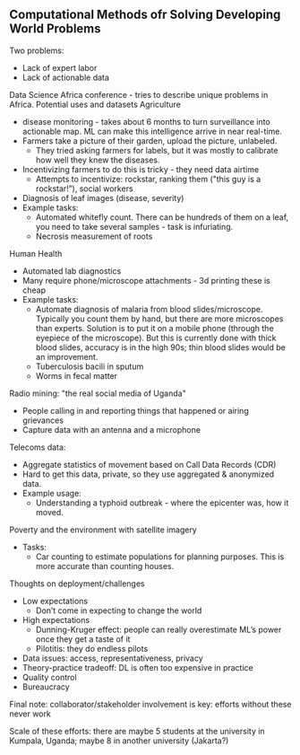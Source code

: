 ## Computational Methods ofr Solving Developing World Problems

Two problems:
* Lack of expert labor
* Lack of actionable data

Data Science Africa conference - tries to describe unique problems in Africa.
Potential uses and datasets
Agriculture
* disease monitoring - takes about 6 months to turn surveillance into actionable map. ML can make this intelligence arrive in near real-time.
* Farmers take a picture of their garden, upload the picture, unlabeled.
    * They tried asking farmers for labels, but it was mostly to calibrate how well they knew the diseases.
* Incentivizing farmers to do this is tricky - they need data airtime
    * Attempts to incentivize: rockstar, ranking them ("this guy is a rockstar!”), social workers
* Diagnosis of leaf images (disease, severity)
* Example tasks:
    * Automated whitefly count. There can be hundreds of them on a leaf, you need to take several samples - task is infuriating.
    * Necrosis measurement of roots

Human Health
* Automated lab diagnostics
* Many require phone/microscope attachments - 3d printing these is cheap
* Example tasks:
    * Automate diagnosis of malaria from blood slides/microscope. Typically you count them by hand, but there are more microscopes than experts. Solution is to put it on a mobile phone (through the eyepiece of the microscope). But this is currently done with thick blood slides, accuracy is in the high 90s; thin blood slides would be an improvement.
    * Tuberculosis bacili in sputum
    * Worms in fecal matter

Radio mining: "the real social media of Uganda"
* People calling in and reporting things that happened or airing grievances
* Capture data with an antenna and a microphone

Telecoms data:
* Aggregate statistics of movement based on Call Data Records (CDR)
* Hard to get this data, private, so they use aggregated & anonymized data.
* Example usage:
    * Understanding a typhoid outbreak - where the epicenter was, how it moved.

Poverty and the environment with satellite imagery
* Tasks:
    * Car counting to estimate populations for planning purposes. This is more accurate than counting houses.

Thoughts on deployment/challenges
* Low expectations
    * Don’t come in expecting to change the world
* High expectations
    * Dunning-Kruger effect: people can really overestimate ML’s power once they get a taste of it
    * Pilotitis: they do endless pilots
* Data issues: access, representativeness, privacy
* Theory-practice tradeoff: DL is often too expensive in practice
* Quality control
* Bureaucracy

Final note: collaborator/stakeholder involvement is key: efforts without these never work

Scale of these efforts: there are maybe 5 students at the university in Kumpala, Uganda; maybe 8 in another university (Jakarta?)
